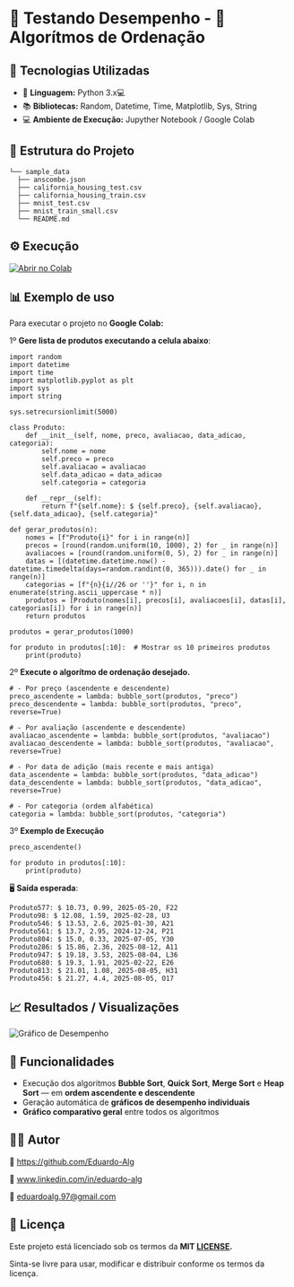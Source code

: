 # 🧪 Testando Desempenho - 🔢 Algorítmos de Ordenação 

## 🚀 Tecnologias Utilizadas
- 🐍 **Linguagem:** Python 3.x💻
- 📚 **Bibliotecas:** Random, Datetime, Time, Matplotlib, Sys, String
- 💻 **Ambiente de Execução:** Jupyther Notebook / Google Colab

## 📂 Estrutura do Projeto
```
└── sample_data 
  ├── anscombe.json 
  ├── california_housing_test.csv 
  ├── california_housing_train.csv 
  ├── mnist_test.csv 
  ├── mnist_train_small.csv 
  └── README.md
```

## ⚙️ Execução
[![Abrir no Colab](https://colab.research.google.com/assets/colab-badge.svg)](https://colab.research.google.com/github/Eduardo-Alg/nocoes_de_ordenacao/blob/main/A4__NO%C3%87%C3%95ES_DE_ORDENA%C3%87%C3%83O.ipynb)

## 📊 Exemplo de uso
Para executar o projeto no **Google Colab:**

1º **Gere lista de produtos executando a celula abaixo**:
```
import random
import datetime
import time
import matplotlib.pyplot as plt
import sys
import string

sys.setrecursionlimit(5000)

class Produto:
    def __init__(self, nome, preco, avaliacao, data_adicao, categoria):
        self.nome = nome
        self.preco = preco
        self.avaliacao = avaliacao
        self.data_adicao = data_adicao
        self.categoria = categoria

    def __repr__(self):
        return f"{self.nome}: $ {self.preco}, {self.avaliacao}, {self.data_adicao}, {self.categoria}"

def gerar_produtos(n):
    nomes = [f"Produto{i}" for i in range(n)]
    precos = [round(random.uniform(10, 1000), 2) for _ in range(n)]
    avaliacoes = [round(random.uniform(0, 5), 2) for _ in range(n)]
    datas = [(datetime.datetime.now() - datetime.timedelta(days=random.randint(0, 365))).date() for _ in range(n)]
    categorias = [f"{n}{i//26 or ''}" for i, n in enumerate(string.ascii_uppercase * n)]
    produtos = [Produto(nomes[i], precos[i], avaliacoes[i], datas[i], categorias[i]) for i in range(n)]
    return produtos

produtos = gerar_produtos(1000)

for produto in produtos[:10]:  # Mostrar os 10 primeiros produtos
    print(produto)

```
2º **Execute o algorítmo de ordenação desejado.**
```
# - Por preço (ascendente e descendente)
preco_ascendente = lambda: bubble_sort(produtos, "preco")
preco_descendente = lambda: bubble_sort(produtos, "preco", reverse=True)

# - Por avaliação (ascendente e descendente)
avaliacao_ascendente = lambda: bubble_sort(produtos, "avaliacao")
avaliacao_descendente = lambda: bubble_sort(produtos, "avaliacao", reverse=True)

# - Por data de adição (mais recente e mais antiga)
data_ascendente = lambda: bubble_sort(produtos, "data_adicao")
data_descendente = lambda: bubble_sort(produtos, "data_adicao", reverse=True)

# - Por categoria (ordem alfabética)
categoria = lambda: bubble_sort(produtos, "categoria")
```
3º **Exemplo de Execução**
```
preco_ascendente()

for produto in produtos[:10]:
    print(produto)
```

🖥️ **Saída esperada**:
```
Produto577: $ 10.73, 0.99, 2025-05-20, F22
Produto98: $ 12.08, 1.59, 2025-02-28, U3
Produto546: $ 13.53, 2.6, 2025-01-30, A21
Produto561: $ 13.7, 2.95, 2024-12-24, P21
Produto804: $ 15.0, 0.33, 2025-07-05, Y30
Produto286: $ 15.86, 2.36, 2025-08-12, A11
Produto947: $ 19.18, 3.53, 2025-08-04, L36
Produto680: $ 19.3, 1.91, 2025-02-22, E26
Produto813: $ 21.01, 1.08, 2025-08-05, H31
Produto456: $ 21.27, 4.4, 2025-08-05, O17
```

## 📈 Resultados / Visualizações

![Gráfico de Desempenho](img/grafico_desempenho.png)

## 🧩 Funcionalidades
- Execução dos algoritmos **Bubble Sort**, **Quick Sort**, **Merge Sort** e **Heap Sort** — em **ordem ascendente e descendente**
- Geração automática de **gráficos de desempenho individuais**
- **Gráfico comparativo geral** entre todos os algoritmos

## 👨‍💻 Autor
🐙 https://github.com/Eduardo-Alg

🔗 www.linkedin.com/in/eduardo-alg

📧 eduardoalg.97@gmail.com

## 📜 Licença
Este projeto está licenciado sob os termos da **MIT [LICENSE](./LICENSE).**

Sinta-se livre para usar, modificar e distribuir conforme os termos da licença.
